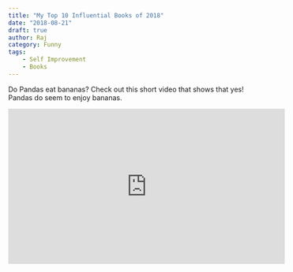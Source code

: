 ```yaml
---
title: "My Top 10 Influential Books of 2018"
date: "2018-08-21"
draft: true
author: Raj
category: Funny
tags: 
    - Self Improvement
    - Books
---
```


Do Pandas eat bananas? Check out this short video that shows that yes! Pandas do seem to enjoy bananas.

<iframe width="560" height="315" src="https://www.youtube.com/embed/4SZl1r2O_bY" frameborder="0" allowfullscreen></iframe>
